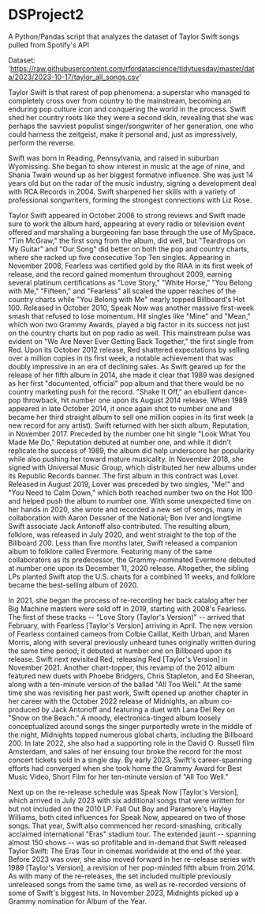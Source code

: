 # DSProject2 

A Python/Pandas script that analyzes the dataset of Taylor Swift songs pulled from Spotify's API 

Dataset: 'https://raw.githubusercontent.com/rfordatascience/tidytuesday/master/data/2023/2023-10-17/taylor_all_songs.csv' 

Taylor Swift is that rarest of pop phenomena: a superstar who managed to completely cross over from country to the mainstream, becoming an enduring pop culture icon and conquering the world in the process. Swift shed her country roots like they were a second skin, revealing that she was perhaps the savviest populist singer/songwriter of her generation, one who could harness the zeitgeist, make it personal and, just as impressively, perform the reverse.

Swift was born in Reading, Pennsylvania, and raised in suburban Wyomissing. She began to show interest in music at the age of nine, and Shania Twain wound up as her biggest formative influence. She was just 14 years old but on the radar of the music industry, signing a development deal with RCA Records in 2004. Swift sharpened her skills with a variety of professional songwriters, forming the strongest connections with Liz Rose.

Taylor Swift appeared in October 2006 to strong reviews and Swift made sure to work the album hard, appearing at every radio or television event offered and marshaling a burgeoning fan base through the use of MySpace. "Tim McGraw," the first song from the album, did well, but "Teardrops on My Guitar" and "Our Song" did better on both the pop and country charts, where she racked up five consecutive Top Ten singles. Appearing in November 2008, Fearless was certified gold by the RIAA in its first week of release, and the record gained momentum throughout 2009, earning several platinum certifications as "Love Story," "White Horse," "You Belong with Me," "Fifteen," and "Fearless" all scaled the upper reaches of the country charts while "You Belong with Me" nearly topped Billboard's Hot 100. Released in October 2010, Speak Now was another massive first-week smash that refused to lose momentum. Hit singles like "Mine" and "Mean," which won two Grammy Awards, played a big factor in its success not just on the country charts but on pop radio as well. This mainstream pulse was evident on "We Are Never Ever Getting Back Together," the first single from Red. Upon its October 2012 release, Red shattered expectations by selling over a million copies in its first week, a notable achievement that was doubly impressive in an era of declining sales. As Swift geared up for the release of her fifth album in 2014, she made it clear that 1989 was designed as her first "documented, official" pop album and that there would be no country marketing push for the record. "Shake It Off," an ebullient dance-pop throwback, hit number one upon its August 2014 release. When 1989 appeared in late October 2014, it once again shot to number one and became her third straight album to sell one million copies in its first week (a new record for any artist). Swift returned with her sixth album, Reputation, in November 2017. Preceded by the number one hit single "Look What You Made Me Do," Reputation debuted at number one, and while it didn't replicate the success of 1989, the album did help underscore her popularity while also pushing her toward mature musicality. In November 2018, she signed with Universal Music Group, which distributed her new albums under its Republic Records banner. The first album in this contract was Lover. Released in August 2019, Lover was preceded by two singles, "Me!" and "You Need to Calm Down," which both reached number two on the Hot 100 and helped push the album to number one. With some unexpected time on her hands in 2020, she wrote and recorded a new set of songs, many in collaboration with Aaron Dessner of the National; Bon Iver and longtime Swift associate Jack Antonoff also contributed. The resulting album, folklore, was released in July 2020, and went straight to the top of the Billboard 200. Less than five months later, Swift released a companion album to folklore called Evermore. Featuring many of the same collaborators as its predecessor, the Grammy-nominated Evermore debuted at number one upon its December 11, 2020 release. Altogether, the sibling LPs planted Swift atop the U.S. charts for a combined 11 weeks, and folklore became the best-selling album of 2020.

In 2021, she began the process of re-recording her back catalog after her Big Machine masters were sold off in 2019, starting with 2008's Fearless. The first of these tracks -- "Love Story (Taylor's Version)" -- arrived that February, with Fearless [Taylor's Version] arriving in April. The new version of Fearless contained cameos from Colbie Caillat, Keith Urban, and Maren Morris, along with several previously unheard tunes originally written during the same time period; it debuted at number one on Billboard upon its release. Swift next revisited Red, releasing Red [Taylor's Version] in November 2021. Another chart-topper, this revamp of the 2012 album featured new duets with Phoebe Bridgers, Chris Stapleton, and Ed Sheeran, along with a ten-minute version of the ballad "All Too Well." At the same time she was revisiting her past work, Swift opened up another chapter in her career with the October 2022 release of Midnights, an album co-produced by Jack Antonoff and featuring a duet with Lana Del Rey on "Snow on the Beach." A moody, electronica-tinged album loosely conceptualized around songs the singer purportedly wrote in the middle of the night, Midnights topped numerous global charts, including the Billboard 200. In late 2022, she also had a supporting role in the David O. Russell film Amsterdam, and sales of her ensuing tour broke the record for the most concert tickets sold in a single day. By early 2023, Swift's career-spanning efforts had converged when she took home the Grammy Award for Best Music Video, Short Film for her ten-minute version of "All Too Well." 

Next up on the re-release schedule was Speak Now [Taylor's Version], which arrived in July 2023 with six additional songs that were written for but not included on the 2010 LP. Fall Out Boy and Paramore's Hayley Williams, both cited influences for Speak Now, appeared on two of those songs. That year, Swift also commenced her record-smashing, critically acclaimed international "Eras" stadium tour. The extended jaunt -- spanning almost 150 shows -- was so profitable and in-demand that Swift released Taylor Swift: The Eras Tour in cinemas worldwide at the end of the year. Before 2023 was over, she also moved forward in her re-release series with 1989 [Taylor's Version], a revision of her pop-minded fifth album from 2014. As with many of the re-releases, the set included multiple previously unreleased songs from the same time, as well as re-recorded versions of some of Swift's biggest hits. In November 2023, Midnights picked up a Grammy nomination for Album of the Year. 
